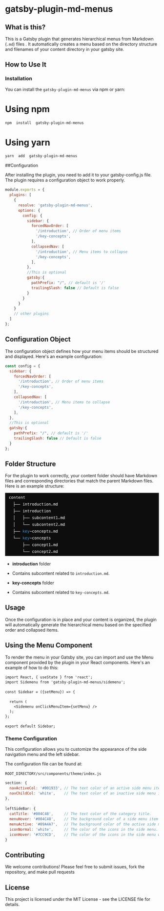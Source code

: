 # gatsby-plugin-md-menus 

## What is this?

This is a Gatsby plugin that generates hierarchical menus from Markdown (`.md`) files . It automatically creates a menu based on the directory structure and filenames of your content directory in your gatsby site.

## How to Use It

### Installation
  
You can install the `gatsby-plugin-md-menus` via npm or yarn:

# Using npm

```bash
npm  install  gatsby-plugin-md-menus
```
  
# Using yarn

```bash
yarn  add  gatsby-plugin-md-menus
```
##Configuration


After  installing  the  plugin,  you  need  to  add  it  to  your  gatsby-config.js  file.  The  plugin  requires  a  configuration  object  to  work  properly.  

```javascript
module.exports = {
  plugins: [
    {
      resolve: 'gatsby-plugin-md-menus',
      options: {
        config: {
          sidebar: {
            forcedNavOrder: [
              '/introduction', // Order of menu items
              '/key-concepts',
            ],
            collapsedNav: [
              '/introduction', // Menu items to collapse
              '/key-concepts',
            ],
          },
          //This is optional 
          gatsby:{
            pathPrefix: "/", // default is '/'
            trailingSlash: false // Default is false 
          }
        }
      }
    }
    // other plugins
  ]
};
```
  

## Configuration Object

The configuration object defines how your menu items should be structured and displayed. Here's an example configuration:
  
```javascript
const config = {
  sidebar: {
    forcedNavOrder: [
      '/introduction', // Order of menu items
      '/key-concepts',
    ],
    collapsedNav: [
      '/introduction', // Menu items to collapse
      '/key-concepts',
    ],
  },
  //This is optional 
  gatsby:{
    pathPrefix: "/", // default is '/'
    trailingSlash: false // Default is false 
  }
};
```
  
## Folder Structure

For the plugin to work correctly, your content folder should have Markdown files and corresponding directories that match the parent Markdown files. Here is an example structure:

![Content](https://raw.githubusercontent.com/ekiilu/gatsby-plugin-md-menus/main/assets/directory.png)
- **introduction** folder

- Contains subcontent related to `introduction.md`.
- **key-concepts** folder
- Contains subcontent related to `key-concepts.md`.

## Usage

Once the configuration is in place and your content is organized, the plugin will automatically generate the hierarchical menu based on the specified order and collapsed items.
## Using the Menu Component

To render the menu in your Gatsby site, you can import and use the Menu component provided by the plugin in your React components. Here's an example of how to do this:

```
import React, { useState } from 'react';
import Sidemenu from 'gatsby-plugin-md-menus/sidemenu';

const Sidebar = ({setMenu}) => {

  return (
    <Sidemenu onClickMenuItem={setMenu} />
  );
};

export default Sidebar;
```

### Theme Configuration

This configuration allows you to customize the appearance of the side navigation menu and the left sidebar.


The configuration file can be found at:  

`ROOT_DIRECTORY/src/components/theme/index.js`

```javascript
section: {
  navActiveCol: '#001933', // The text color of an active side menu item.
  navChildCol: 'white',    // The text color of an inactive side menu item.
},

leftSideBar: {
  catTitle: '#004C48',     // The text color of the category title.
  menuHover: '#004C48',    // The background color of a side menu item when hovered.
  menuActive: '#09A4A7',   // The background color of the active side menu item.
  iconNormal: 'white',     // The color of the icons in the side menu.
  iconHover: '#7CC9CD',    // The color of the icons in the side menu when hovered.
}
```
## Contributing
We welcome contributions! Please feel free to submit issues, fork the repository, and make pull requests

## License
This project is licensed under the MIT License - see the LICENSE file for details.
